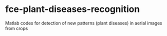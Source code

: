 # fce-plant-diseases-recognition
Matlab codes for detection of new patterns (plant diseases) in aerial images from crops
